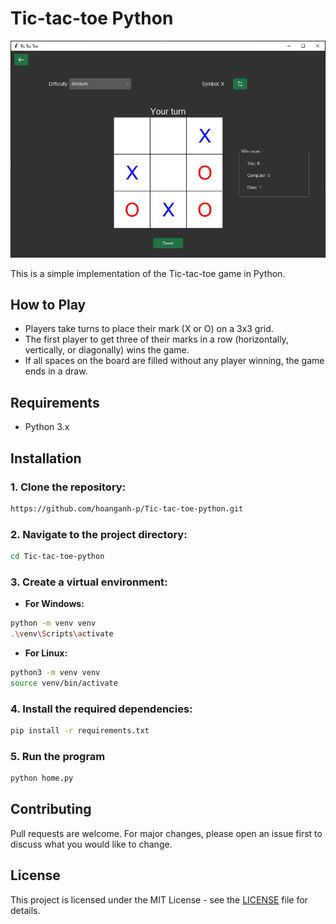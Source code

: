 # Tic-tac-toe Python

![Tic-tac-toe](imgs/tic-tac-toe.jpg)

This is a simple implementation of the Tic-tac-toe game in Python.

## How to Play

- Players take turns to place their mark (X or O) on a 3x3 grid.
- The first player to get three of their marks in a row (horizontally, vertically, or diagonally) wins the game.
- If all spaces on the board are filled without any player winning, the game ends in a draw.

## Requirements

- Python 3.x

## Installation

### 1. Clone the repository:
```bash
https://github.com/hoanganh-p/Tic-tac-toe-python.git
```
### 2. Navigate to the project directory:
```bash
cd Tic-tac-toe-python
```
### 3. Create a virtual environment:
- **For Windows:**
```bash
python -m venv venv
.\venv\Scripts\activate
```
- **For Linux:**
```bash
python3 -m venv venv
source venv/bin/activate
```

### 4. Install the required dependencies:
```bash
pip install -r requirements.txt
```
### 5. Run the program
```bash
python home.py
```

## Contributing

Pull requests are welcome. For major changes, please open an issue first to discuss what you would like to change.

## License

This project is licensed under the MIT License - see the [LICENSE](LICENSE) file for details.

